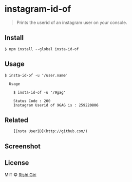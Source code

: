 # instagram-id-of

> Prints the userid of an instagram user on your console.

## Install

```
$ npm install --global insta-id-of
```

## Usage

```
$ insta-id-of -u '/user.name'

  Usage

    $ insta-id-of -u '/9gag'

    Status Code : 200
    Instagram Userid of 9GAG is : 259220806

```

## Related

```
	[Insta UserID](http://github.com/)
```

## Screenshot


## License

MIT © [Rishi Giri](http://rishigiri.com)